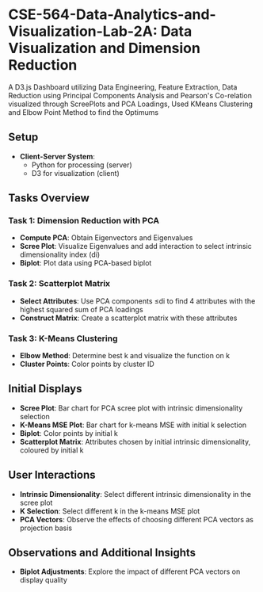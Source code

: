 # CSE-564-Data-Analytics-and-Visualization-Lab-2A: Data Visualization and Dimension Reduction
A D3.js Dashboard utilizing Data Engineering, Feature Extraction, Data Reduction using Principal Components Analysis and Pearson's Co-relation visualized through ScreePlots and PCA Loadings, Used KMeans Clustering and Elbow Point Method to find the Optimums

## Setup
- **Client-Server System**: 
  - Python for processing (server)
  - D3 for visualization (client)

## Tasks Overview

### Task 1: Dimension Reduction with PCA
- **Compute PCA**: Obtain Eigenvectors and Eigenvalues
- **Scree Plot**: Visualize Eigenvalues and add interaction to select intrinsic dimensionality index (di)
- **Biplot**: Plot data using PCA-based biplot

### Task 2: Scatterplot Matrix
- **Select Attributes**: Use PCA components ≤di to find 4 attributes with the highest squared sum of PCA loadings
- **Construct Matrix**: Create a scatterplot matrix with these attributes

### Task 3: K-Means Clustering
- **Elbow Method**: Determine best k and visualize the function on k
- **Cluster Points**: Color points by cluster ID

## Initial Displays
- **Scree Plot**: Bar chart for PCA scree plot with intrinsic dimensionality selection
- **K-Means MSE Plot**: Bar chart for k-means MSE with initial k selection
- **Biplot**: Color points by initial k
- **Scatterplot Matrix**: Attributes chosen by initial intrinsic dimensionality, coloured by initial k

## User Interactions
- **Intrinsic Dimensionality**: Select different intrinsic dimensionality in the scree plot
- **K Selection**: Select different k in the k-means MSE plot
- **PCA Vectors**: Observe the effects of choosing different PCA vectors as projection basis

## Observations and Additional Insights
- **Biplot Adjustments**: Explore the impact of different PCA vectors on display quality
